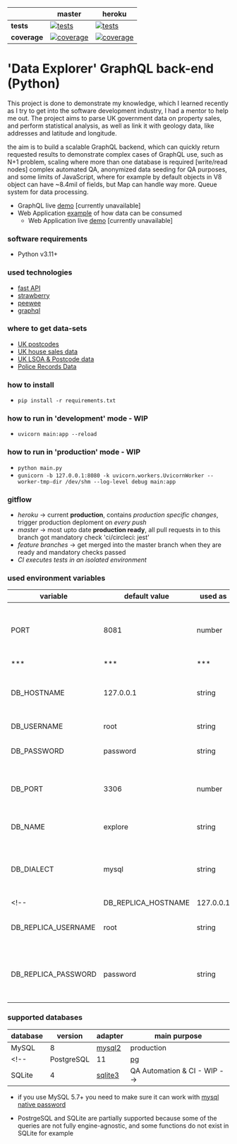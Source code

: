 [ci.tests-master-badge]: https://circleci.com/gh/anna-liepina/explore-sa-python/tree/master.svg?style=svg
[ci.tests-master]: https://circleci.com/gh/anna-liepina/explore-sa-python/tree/master
[ci.coverage-master-badge]: https://codecov.io/gh/anna-liepina/explore-sa-python/branch/master/graph/badge.svg
[ci.coverage-master]: https://codecov.io/gh/anna-liepina/explore-sa-python/branch/master

[ci.tests-heroku-badge]: https://circleci.com/gh/anna-liepina/explore-sa-python/tree/heroku.svg?style=svg
[ci.tests-heroku]: https://circleci.com/gh/anna-liepina/explore-sa-python/tree/heroku
[ci.coverage-heroku-badge]: https://codecov.io/gh/anna-liepina/explore-sa-python/branch/heroku/graph/badge.svg
[ci.coverage-heroku]: https://codecov.io/gh/anna-liepina/explore-sa-python/branch/heroku

|               | master                                                        | heroku
| ---           | ---                                                           | ---
| __tests__     | [![tests][ci.tests-master-badge]][ci.tests-master]            | [![tests][ci.tests-heroku-badge]][ci.tests-heroku]
| __coverage__  | [![coverage][ci.coverage-master-badge]][ci.coverage-master]   | [![coverage][ci.coverage-heroku-badge]][ci.coverage-heroku]

# 'Data Explorer' GraphQL back-end (Python)

This project is done to demonstrate my knowledge, which I learned recently as I try to get into the software development industry, I had a mentor to help me out.
The project aims to parse UK government data on property sales, and perform statistical analysis, as well as link it with geology data, like addresses and latitude and longitude.

the aim is to build a scalable GraphQL backend, which can quickly return requested results
to demonstrate complex cases of GraphQL use, such as N+1 problem, scaling where more than one database is required [write/read nodes]
complex automated QA, anonymized data seeding for QA purposes, and some limits of JavaScript, where for example by default objects in V8 object can have ~8.4mil of fields, but Map can handle way more. Queue system for data processing.

* GraphQL live [demo](https://strawberry.exploreme.co.uk/graphql) [currently unavailable]
* Web Application [example](https://github.com/anna-liepina/explore-cwa-react) of how data can be consumed
  * Web Application live [demo](https://mirror.exploreme.co.uk/) [currently unavailable]

### software requirements

* Python v3.11+

<!-- if you're using `make` commands, __[docker](https://docs.docker.com/install/)__ and __[docker-compose](https://docs.docker.com/compose/install/)__ are required, and local __[node.js](https://nodejs.org/)__ with __[npm](https://www.npmjs.com/)__ are optional
* [node.js](https://nodejs.org/) v18+
* [npm](https://www.npmjs.com/) v5+ or [yarn](https://yarnpkg.com/)
* __optional__ [makefile](https://en.wikipedia.org/wiki/Makefile) comes out of the box in *unix* enviroments
* __optional__ [docker](https://www.docker.com/) v18.09+
* __optional__ [sqlite3](https://www.sqlite.org/index.html) v3+ *for 'integration' tests only* -->

### used technologies

* [fast API](https://fastapi.tiangolo.com/)
* [strawberry](https://strawberry.rocks/)
* [peewee](https://docs.peewee-orm.com/)
* [graphql](https://graphql.org/)

<!-- ### used services

* [circle ci](https://circleci.com/dashboard) - WIP
* [codecov](https://codecov.io/) - WIP
* [code climate](https://codeclimate.com/) - WIP
* [snyk](https://snyk.io/) - WIP -->

### where to get data-sets
 * [UK postcodes](https://www.getthedata.com/open-postcode-geo)
 * [UK house sales data](https://www.gov.uk/government/statistical-data-sets/price-paid-data-downloads)
 * [UK LSOA & Postcode data](https://geoportal.statistics.gov.uk/datasets/ons::postcode-to-output-area-to-lower-layer-super-output-area-to-middle-layer-super-output-area-to-local-authority-district-november-2018-lookup-in-the-uk-2/about)
 * [Police Records Data](https://data.police.uk/data/archive/)

### how to install

* `pip install -r requirements.txt`
<!-- * with `make` commands no steps additional are required, otherwise you need to execute `$ npm i` -->

<!-- ### how to run tests  - WIP

* `$ make test` or `$ npm test`
  * __optional__ [ 'jest' CLI params](https://facebook.github.io/jest/docs/en/cli.html), examples:
    * to collect coverage, example: `$ npm test -- --coverage`, report will be located in __./coverage__ directory
    * to execute tests __only__ in a specific file, for example: `$ npm test src/graphql/user.test.js` -->

<!-- ### how to set up a database  - WIP

* database configuration is located in the file __src/orm-config.js__
* to get database schema up to date: `$ npm run sql db:migrate`, you can also create a database via ORM `npm run sql db:create`
* to seed the database with 'test' data: `$ npm run sql db:seed:all` -->

### how to run in 'development' mode - WIP

* `uvicorn main:app --reload`
<!-- * `$ make` or `$ npm start` -->

### how to run in 'production' mode - WIP

* `python main.py`
* `gunicorn -b 127.0.0.1:8080 -k uvicorn.workers.UvicornWorker --worker-tmp-dir /dev/shm --log-level debug main:app`
<!-- * `$ make serve`, there is no *npm* equivalent
* if you __only__ need to generate static assets
  * `$ make build` or `$ npm run build` - generated assets will be located in __./build__ directory -->

<!-- ### how to run containers with different variables using 'make' - WIP

* `make PORT=18081` -->

### gitflow

* *heroku* -> current __production__, contains *production specific changes*, trigger production deploment on *every push*
* *master* -> most upto date __production ready__, all pull requests in to this branch got mandatory check 'ci/circleci: jest'
* *feature branches* -> get merged into the master branch when they are ready and mandatory checks passed
* *CI executes tests in an isolated environment*

### used environment variables

| variable            | default value | used as   | purpose
| ---                 | ---           | ---       | ---
| PORT                | 8081          | number    | port on which application will be made available
| ***                 | ***           | ***       | 
| DB_HOSTNAME         | 127.0.0.1     | string    | host on which database can be reached
| DB_USERNAME         | root          | string    | database user
| DB_PASSWORD         | password      | string    | database user's password
| DB_PORT             | 3306          | number    | port on which database can be reached
| DB_NAME             | explore       | string    | database [schema] name
| DB_DIALECT          | mysql         | string    | database's dialect: one of mysql / sqlite / postgres
<!-- | DB_REPLICA_HOSTNAME | 127.0.0.1     | string    | database replica's host for read-only
| DB_REPLICA_USERNAME | root          | string    | database replica's user for read-only
| DB_REPLICA_PASSWORD | password      | string    | database replica's user's password for read-only -->
<!--
| SSL_KEY             |               | string    | absolute path to the SSL key, example: `/home/ubuntu/private.key`
| SSL_CERT            |               | string    | absolute path to the SSL certificate, example: `/home/ubuntu/certificate.crt`
| ***                 | ***           | ***       | if replica's config specified then non-replica connections are used only writes -->

### supported databases

| database      | version   | adapter                                           | main purpose
| ---           | ---       | ---                                               | ---
| MySQL         | 8         | [mysql2](https://pypi.org/project/pymysql/)       | production
<!-- | PostgreSQL    | 11        | [pg](https://www.npmjs.com/package/pg)            | production - WIP
| SQLite        | 4         | [sqlite3](https://www.npmjs.com/package/sqlite3)  | QA Automation & CI - WIP -->

* if you use MySQL 5.7+ you need to make sure it can work with [mysql native password](https://medium.com/@crmcmullen/how-to-run-mysql-8-0-with-native-password-authentication-502de5bac661)

* PostrgeSQL and SQLite are partially supported because some of the queries are not fully engine-agnostic, and some functions do not exist in SQLite for example
